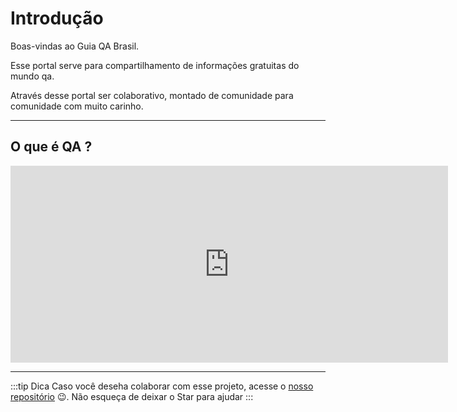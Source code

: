 # Introdução

Boas-vindas ao Guia QA Brasil.

Esse portal serve para compartilhamento de informações gratuitas do mundo qa.

Através desse portal ser colaborativo, montado de comunidade para comunidade com muito carinho.

- - -

## O que é QA ?

<iframe width="700" height="315" src="https://www.youtube.com/embed/DksqTKr1hDs" frameborder="0" allow="accelerometer; autoplay; encrypted-media; gyroscope; picture-in-picture" allowfullscreen></iframe>

- - -

:::tip Dica
Caso você deseha colaborar com esse projeto, acesse o [nosso repositório](https://github.com/waltenne/qa) 😉.
Não esqueça de deixar o Star para ajudar
:::
